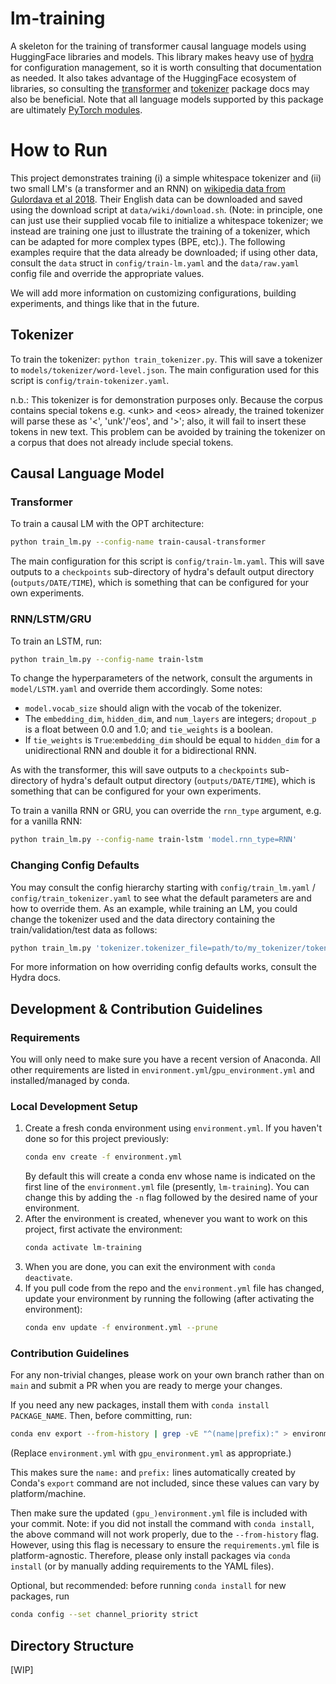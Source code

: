 # lm-training

A skeleton for the training of transformer causal language models using HuggingFace libraries and models.  This library makes heavy use of [hydra](https://hydra.cc) for configuration management, so it is worth consulting that documentation as needed.  It also takes advantage of the HuggingFace ecosystem of libraries, so consulting the [transformer](https://huggingface.co/docs/transformers/index) and [tokenizer](https://huggingface.co/docs/tokenizers/index) package docs may also be beneficial.  Note that all language models supported by this package are ultimately [PyTorch modules](https://pytorch.org/docs/stable/generated/torch.nn.Module.html).

# How to Run

This project demonstrates training (i) a simple whitespace tokenizer and (ii) two small LM's (a transformer and an RNN) on [wikipedia data from Gulordava et al 2018](https://github.com/facebookresearch/colorlessgreenRNNs/tree/main/data).  Their English data can be downloaded and saved using the download script at `data/wiki/download.sh`.  (Note: in principle, one can just use their supplied vocab file to initialize a whitespace tokenizer; we instead are training one just to illustrate the training of a tokenizer, which can be adapted for more complex types (BPE, etc).).  The following examples require that the data already be downloaded; if using other data, consult the `data` struct in `config/train-lm.yaml` and the `data/raw.yaml` config file and override the appropriate values.

We will add more information on customizing configurations, building experiments, and things like that in the future.

## Tokenizer

To train the tokenizer: `python train_tokenizer.py`.  This will save a tokenizer to `models/tokenizer/word-level.json`.  The main configuration used for this script is `config/train-tokenizer.yaml`.

n.b.: This tokenizer is for demonstration purposes only.  Because the corpus contains special tokens e.g. \<unk\> and \<eos\> already, the trained tokenizer will parse these as '<', 'unk'/'eos', and '>'; also, it will fail to insert these tokens in new text.  This problem can be avoided by training the tokenizer on a corpus that does not already include special tokens.

## Causal Language Model

### Transformer

To train a causal LM with the OPT architecture:
```sh
python train_lm.py --config-name train-causal-transformer
```

The main configuration for this script is `config/train-lm.yaml`.  This will save outputs to a `checkpoints` sub-directory of hydra's default output directory (`outputs/DATE/TIME`), which is something that can be configured for your own experiments.

### RNN/LSTM/GRU

To train an LSTM, run:

```sh
python train_lm.py --config-name train-lstm
```

To change the hyperparameters of the network, consult the arguments in `model/LSTM.yaml` and override them accordingly.  Some notes:
  * `model.vocab_size` should align with the vocab of the tokenizer.
  * The `embedding_dim`, `hidden_dim`, and `num_layers` are integers; `dropout_p` is a float between 0.0 and 1.0; and `tie_weights` is a boolean.
  * If `tie_weights` is `True`:`embedding_dim` should be equal to `hidden_dim` for a unidirectional RNN and double it for a bidirectional RNN.


As with the transformer, this will save outputs to a `checkpoints` sub-directory of hydra's default output directory (`outputs/DATE/TIME`), which is something that can be configured for your own experiments.

To train a vanilla RNN or GRU, you can override the `rnn_type` argument, e.g. for a vanilla RNN:

```sh
python train_lm.py --config-name train-lstm 'model.rnn_type=RNN'
```

### Changing Config Defaults

You may consult the config hierarchy starting with `config/train_lm.yaml` / `config/train_tokenizer.yaml` to see what the default parameters are and how to override them.  As an example, while training an LM, you could change the tokenizer used and the data directory containing the train/validation/test data as follows:

```sh
python train_lm.py 'tokenizer.tokenizer_file=path/to/my_tokenizer/tokenizer.json' 'data.base_dir=path/to/my/data/' [...remaining arguments...]
```

For more information on how overriding config defaults works, consult the Hydra docs.

## Development & Contribution Guidelines

### Requirements

You will only need to make sure you have a recent version of Anaconda.  All other requirements are listed in `environment.yml`/`gpu_environment.yml` and installed/managed by conda.

### Local Development Setup

1. Create a fresh conda environment using `environment.yml`.  If you haven't done so for this project previously:
    ```sh
    conda env create -f environment.yml
    ```
    By default this will create a conda env whose name is indicated on the first line of the `environment.yml` file (presently, `lm-training`).  You can change this by adding the `-n` flag followed by the desired name of your environment.
1. After the environment is created, whenever you want to work on this project, first activate the environment:
    ```sh
    conda activate lm-training
    ```
1. When you are done, you can exit the environment with `conda deactivate`.
1. If you pull code from the repo and the `environment.yml` file has changed, update your environment by running the following (after activating the environment):
    ```sh
    conda env update -f environment.yml --prune
    ```

### Contribution Guidelines

For any non-trivial changes, please work on your own branch rather than on `main` and submit a PR when you are ready to merge your changes.

If you need any new packages, install them with `conda install PACKAGE_NAME`.  Then, before committing, run:

```sh
conda env export --from-history | grep -vE "^(name|prefix):" > environment.yml
```

(Replace `environment.yml` with `gpu_environment.yml` as appropriate.)

This makes sure the `name:` and `prefix:` lines automatically created by Conda's `export` command are not included, since these values can vary by platform/machine.

Then make sure the updated `(gpu_)environment.yml` file is included with your commit.  Note: if you did not install the command with `conda install`, the above command will not work properly, due to the `--from-history` flag.  However, using this flag is necessary to ensure the `requirements.yml` file is platform-agnostic.  Therefore, please only install packages via `conda install` (or by manually adding requirements to the YAML files).

Optional, but recommended: before running `conda install` for new packages, run
```sh
conda config --set channel_priority strict
```

## Directory Structure

[WIP]
